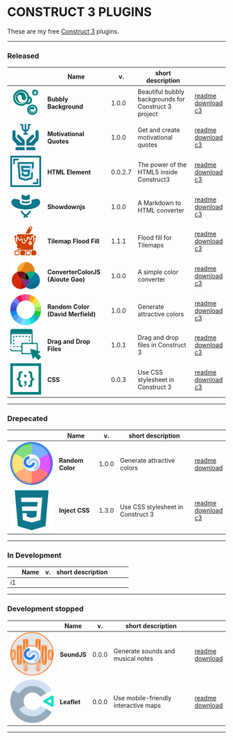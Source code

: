 # CONSTRUCT 3 PLUGINS

These are my free [Construct 3](https://www.construct.net) plugins.

---

### Released

|                    | Name                              | v.      | short description                                    |                                                   |
|--------------------|-----------------------------------|---------|------------------------------------------------------|---------------------------------------------------|
| [![logo][r1]][r1r] | **Bubbly Background**             | 1.0.0   | Beautiful bubbly backgrounds for Construct 3 project | [readme][r1r] <br> [download][r1c] <br> [c3][r1s] |
| [![logo][r2]][r2r] | **Motivational Quotes**           | 1.0.0   | Get and create motivational quotes                   | [readme][r2r] <br> [download][r2c] <br> [c3][r2s] |
| [![logo][r3]][r3r] | **HTML Element**                  | 0.0.2.7 | The power of the HTML5 inside Construct3             | [readme][r3r] <br> [download][r3c] <br> [c3][r3s] |
| [![logo][r4]][r4r] | **Showdownjs**                    | 1.0.0   | A Markdown to HTML converter                         | [readme][r4r] <br> [download][r4c] <br> [c3][r4s] |
| [![logo][r5]][r5r] | **Tilemap Flood Fill**            | 1.1.1   | Flood fill for Tilemaps                              | [readme][r5r] <br> [download][r5c] <br> [c3][r5s] |
| [![logo][r6]][r6r] | **ConverterColorJS (Aioute Gao)** | 1.0.0   | A simple color converter                             | [readme][r6r] <br> [download][r6c] <br> [c3][r6s] |
| [![logo][r7]][r7r] | **Random Color (David Merfield)** | 1.0.0   | Generate attractive colors                           | [readme][r7r] <br> [download][r7c] <br> [c3][r7s] |
| [![logo][r8]][r8r] | **Drag and Drop Files**           | 1.0.1   | Drag and drop files in Construct 3                   | [readme][r8r] <br> [download][r8c] <br> [c3][r8s] |
| [![logo][r9]][r9r] | **CSS**                           | 0.0.3   | Use CSS stylesheet in Construct 3                    | [readme][r9r] <br> [download][r9c] <br> [c3][r9s] |


  [r1]: bubbly-background/icon64.svg
  [r1r]: bubbly-background
  [r1c]: bubbly-background/download/current/bubbly-background.c3addon
  [r1s]: https://www.construct.net/en/make-games/addons/130/bubbly-background

  [r2]: motivational-quotes/icon64.svg
  [r2r]: motivational-quotes
  [r2c]: motivational-quotes/download/current/motivational-quotes.c3addon
  [r2s]: https://www.construct.net/en/make-games/addons/175/motivational-quotes

  [r3]: html-element/icon64.svg
  [r3r]: html-element
  [r3c]: html-element/download/current/html-element.c3addon
  [r3s]: https://www.construct.net/en/make-games/addons/190/html-element

  [r4]: showdownjs/icon64.svg
  [r4r]: showdownjs
  [r4c]: showdownjs/download/current/showdownjs.c3addon
  [r4s]: https://www.construct.net/en/make-games/addons/202/showdownjs

  [r5]: tilemap-flood-fill/icon64.svg
  [r5r]: tilemap-flood-fill
  [r5c]: tilemap-flood-fill/download/current/tilemap-flood-fill.c3addon
  [r5s]: https://www.construct.net/en/make-games/addons/252/tilemap-flood-fill

  [r6]: convertercolorjs-aioute-gao/icon64.svg
  [r6r]: convertercolorjs-aioute-gao
  [r6c]: convertercolorjs-aioute-gao/download/current/convertercolorjs-aioute-gao.c3addon
  [r6s]: https://www.construct.net/en/make-games/addons/283/convertercolorjs-aioute-gao

  [r7]: random-color-david-merfield/icon64.svg
  [r7r]: random-color-david-merfield
  [r7c]: random-color-david-merfield/download/current/random-color-david-merfield.c3addon
  [r7s]: https://www.construct.net/en/make-games/addons/288/random-color-david-merfield

  [r8]: drag-drop-files/icon64.svg
  [r8r]: drag-drop-files
  [r8c]: drag-drop-files/download/current/drag-drop-files.c3addon
  [r8s]: https://www.construct.net/en/make-games/addons/316/drag-drop-files

  [r9]: css/icon64.svg
  [r9r]: css
  [r9c]: css/download/current/css.c3addon
  [r9s]: https://www.construct.net/en/make-games/addons/317/css

---
### Drepecated

|                    | Name             | v.    | short description                 |                                                   |
|--------------------|------------------|-------|-----------------------------------|---------------------------------------------------|
| [![logo][d1]][d1r] | **Random Color** | 1.0.0 | Generate attractive colors        | [readme][d1r] <br> [download][d1c]                |
| [![logo][d2]][d2r] | **Inject CSS**   | 1.3.0 | Use CSS stylesheet in Construct 3 | [readme][d2r] <br> [download][d2c] <br> [c3][d2s] |

[d1]: random-color/icon64.svg
[d1r]: random-color
[d1c]: random-color/download/current/random-color.c3addon

[d2]: inject-css/icon64.svg
[d2r]: inject-css
[d2c]: inject-css/download/current/inject-css.c3addon
[d2s]: https://www.construct.net/en/make-games/addons/166/inject-css

---

### In Development

|    | Name | v. | short description |   |   |   |
|----|------|----|-------------------|---|---|---|
| i1 |      |    |                   |   |   |   |

---

### Development stopped

|                    | Name        | v.    | short description                    |                                    |
|--------------------|-------------|-------|--------------------------------------|------------------------------------|
| [![logo][s1]][s1r] | **SoundJS** | 0.0.0 | Generate sounds and musical notes    | [readme][s1r] <br> [download][s1c] |
| [![logo][s2]][s2r] | **Leaflet** | 0.0.0 | Use mobile-friendly interactive maps | [readme][s2r] <br> [download][s2c] |

[s1]: soundjs/icon64.svg
[s1r]: soundjs
[s1c]: soundjs/download/current/soundjs.c3addon

[s2]: leaflet/icon64.svg
[s2r]: leaflet
[s2c]: leaflet/download/current/leaflet.c3addon

---

<style>
img[alt=logo] { min-width: 64px; min-height: 64px }
</style>
